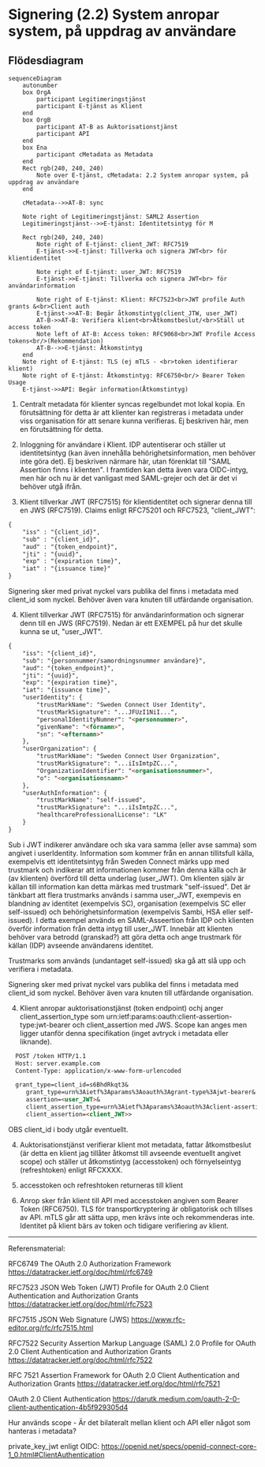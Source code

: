 
# Signering (2.2) System anropar system, på uppdrag av användare
## Flödesdiagram

```mermaid
sequenceDiagram
    autonumber
    box OrgA
        participant Legitimeringstjänst
        participant E-tjänst as Klient
    end
    box OrgB
        participant AT-B as Auktorisationstjänst
        participant API
    end
    box Ena
        participant cMetadata as Metadata
    end
    Rect rgb(240, 240, 240)
        Note over E-tjänst, cMetadata: 2.2 System anropar system, på uppdrag av användare
    end

    cMetadata-->>AT-B: sync

    Note right of Legitimeringstjänst: SAML2 Assertion
    Legitimeringstjänst-->>E-tjänst: Identitetsintyg för M

    Rect rgb(240, 240, 240)
        Note right of E-tjänst: client_JWT: RFC7519
        E-tjänst->>E-tjänst: Tillverka och signera JWT<br> för klientidentitet

        Note right of E-tjänst: user_JWT: RFC7519
        E-tjänst->>E-tjänst: Tillverka och signera JWT<br> för användarinformation

        Note right of E-tjänst: Klient: RFC7523<br>JWT profile Auth grants &<br>Client auth
        E-tjänst->>AT-B: Begär åtkomstintyg(client_JTW, user_JWT)
        AT-B->>AT-B: Verifiera klient<br>Åtkomstbeslut/<br>Ställ ut access token
        Note left of AT-B: Access token: RFC9068<br>JWT Profile Access tokens<br/>(Rekommendation)
        AT-B-->>E-tjänst: Åtkomstintyg
    end
    Note right of E-tjänst: TLS (ej mTLS - <br>token identifierar klient)
    Note right of E-tjänst: Åtkomstintyg: RFC6750<br/> Bearer Token Usage
    E-tjänst->>API: Begär information(Åtkomstintyg)

```


1. Centralt metadata för klienter syncas regelbundet mot lokal kopia. En förutsättning för detta är att klienter kan registreras i metadata under viss organisation för att senare kunna verifieras. Ej beskriven här, men en förutsättning för detta.

2. Inloggning för användare i Klient. IDP autentiserar och ställer ut identitetsintyg (kan även innehålla behörighetsinformation, men behöver inte göra det). Ej beskriven närmare här, utan förenklat till "SAML Assertion finns i klienten". I framtiden kan detta även vara OIDC-intyg, men här och nu är det vanligast med SAML-grejer och det är det vi behöver utgå ifrån. 

3. Klient tillverkar JWT (RFC7515) för klientidentitet och signerar denna till en JWS (RFC7519). Claims enligt RFC75201 och RFC7523, "client_JWT":
~~~markdown
{
    "iss" : "{client_id}",
    "sub" : "{client_id}",
    "aud" : "{token_endpoint}",
    "jti" : "{uuid}",
    "exp" : "{expiration time}",
    "iat" : "{issuance time}"
}
~~~
Signering sker med privat nyckel vars publika del finns i metadata med client_id som nyckel. Behöver även vara knuten till utfärdande organisation.

4. Klient tillverkar JWT (RFC7515) för användarinformation och signerar denn till en JWS (RFC7519).
Nedan är ett EXEMPEL på hur det skulle kunna se ut, "user_JWT". 
~~~markdown
{
    "iss": "{client_id}",
    "sub": "{personnummer/samordningsnummer användare}",
    "aud": "{token_endpoint}",
    "jti": "{uuid}",
    "exp": "{expiration time}",
    "iat": "{issuance time}",
    "userIdentity": {
        "trustMarkName": "Sweden Connect User Identity",
        "trustMarkSignature": "...JFUzI1NiI...",
        "personalIdentityNumner": "<personnummer>",
        "givenName": "<förnamn>",
        "sn": "<efternamn>"
    },
    "userOrganization": {
        "trustMarkName": "Sweden Connect User Organization",
        "trustMarkSignature": "...iIsImtpZC...",
        "OrganizationIdentifier": "<organisationsnummer>",
        "o": "<organisationsnamn>"
    },
    "userAuthInformation": {
        "trustMarkName": "self-issued",
        "trustMarkSignature": "...iIsImtpZC...",
        "healthcareProfessionalLicense": "LK"
    }
}
~~~

Sub i JWT indikerer användare och ska vara samma (eller avse samma) som angivet i userIdentity. Information som kommer från en annan tillitsfull källa, exempelvis ett identitetsintyg från Sweden Connect märks upp med trustmark och indikerar att informationen kommer från denna källa och är (av klienten) överförd till detta underlag (user_JWT). Om klienten själv är källan till information kan detta märkas med trustmark "self-issued". Det är tänkbart att flera trustmarks används i samma user_JWT, exempevis en blandning av identitet (exempelvis SC), organisation (exempelvis SC eller self-issued) och behörighetsinformation (exempelvis Sambi, HSA eller self-issued). I detta exempel används en SAML-Asseertion från IDP och klienten överför information från detta intyg till user_JWT. Innebär att klienten behöver vara betrodd (granskad?) att göra detta och ange trustmark för källan (IDP) avseende användarens identitet. 

Trustmarks som används (undantaget self-issued) ska gå att slå upp och verifiera i metadata.

Signering sker med privat nyckel vars publika del finns i metadata med client_id som nyckel. Behöver även vara knuten till utfärdande organisation.

4. Klient anropar auktorisationstjänst (token endpoint) ochj anger client_assertion_type som urn:ietf:params:oauth:client-assertion-type:jwt-bearer och client_assertion med JWS. Scope kan anges men ligger utanför denna specifikation (inget avtryck i metadata eller liknande).

~~~markdown
  POST /token HTTP/1.1
  Host: server.example.com
  Content-Type: application/x-www-form-urlencoded

  grant_type=client_id=s6BhdRkqt3&
     grant_type=urn%3Aietf%3Aparams%3Aoauth%3Agrant-type%3Ajwt-bearer&
     assertion=<user_JWT>&
     client_assertion_type=urn%3Aietf%3Aparams%3Aoauth%3Aclient-assertion-type%3Ajwt-bearer&
     client_assertion=<client_JWT>>
~~~
OBS client_id i body utgår eventuellt.

4. Auktorisationstjänst verifierar klient mot metadata, fattar åtkomstbeslut (är detta en klient jag tillåter åtkomst till avseende eventuellt angivet scope) och ställer ut åtkomstintyg (accesstoken) och förnyelseintyg (refreshtoken) enligt RFCXXXX.

5. accesstoken och refreshtoken returneras till klient

6. Anrop sker från klient till API med accesstoken angiven som Bearer Token (RFC6750). TLS för transportkryptering är obligatorisk och tillses av API. mTLS går att sätta upp, men krävs inte och rekommenderas inte. Identitet på klient bärs av token och tidigare verifiering av klient. 

---

Referensmaterial:

RFC6749 The OAuth 2.0 Authorization Framework
https://datatracker.ietf.org/doc/html/rfc6749


RFC7523 JSON Web Token (JWT) Profile for OAuth 2.0 Client Authentication and Authorization Grants
https://datatracker.ietf.org/doc/html/rfc7523

RFC7515 JSON Web Signature (JWS)
https://www.rfc-editor.org/rfc/rfc7515.html

RFC7522 Security Assertion Markup Language (SAML) 2.0 Profile
      for OAuth 2.0 Client Authentication and Authorization Grants
https://datatracker.ietf.org/doc/html/rfc7522      

RFC 7521 Assertion Framework for OAuth 2.0 Client Authentication and Authorization Grants
https://datatracker.ietf.org/doc/html/rfc7521

OAuth 2.0 Client Authentication
https://darutk.medium.com/oauth-2-0-client-authentication-4b5f929305d4


Hur används scope - Är det bilateralt mellan klient och API eller något som hanteras i metadata?

private_key_jwt enligt OIDC:
https://openid.net/specs/openid-connect-core-1_0.html#ClientAuthentication

